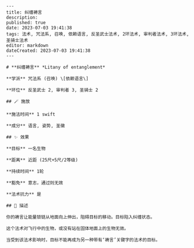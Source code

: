 
    ---
    title: 纠缠祷言
    description: 
    published: true
    date: 2023-07-03 19:41:38
    tags: 法术, 咒法系, 召唤, 依赖语言, 反圣武士法术, 2环法术, 审判者法术, 3环法术, 圣骑士法术
    editor: markdown
    dateCreated: 2023-07-03 19:41:38
    ---

    # **纠缠祷言** *Litany of entanglement*

    **学派** 咒法系 (召唤) \[依赖语言\] 

    **环位** 反圣武士 2, 审判者 3, 圣骑士 2

    ## 🪄 施放

    **施法时间** 1 swift

    **成分** 语言, 姿势, 圣徽

    ## ✨ 效果 

    **目标** 一名生物 

    **距离** 近距 (25尺+5尺/2等级)  

    **持续时间** 1轮 

    **豁免** 意志，通过则无效

    **法术抗力** 是

    ## 📖 描述

    你的祷言让能量锁链从地面向上伸出，阻碍目标的移动。目标陷入纠缠状态。

    这个法术对飞行中的生物，或没有站在固体地面上的生物无效。

    当受到该法术影响时，目标不能再成为另一种带有‘祷言’关键字的法术的目标。
    